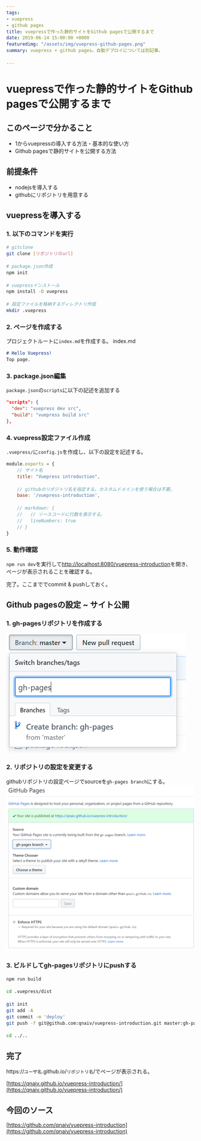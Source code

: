 ```yaml
---
tags:
- vuepress
- github pages
title: vuepressで作った静的サイトをGithub pagesで公開するまで
date: 2019-06-14 15:00:00 +0000
featuredimg: "/assets/img/vuepress-github-pages.png"
summary: vuepress + github pages。自動デプロイについては別記事。

---
```

# vuepressで作った静的サイトをGithub pagesで公開するまで

## このページで分かること

* 1からvuepressの導入する方法・基本的な使い方
* Github pagesで静的サイトを公開する方法

## 前提条件

* nodejsを導入する
* githubにリポジトリを用意する

## vuepressを導入する

### 1. 以下のコマンドを実行

```sh
# gitclone
git clone [リポジトリのurl]

# package.json作成
npm init

# vuepressインストール
npm install -D vuepress

# 設定ファイルを格納するディレクトリ作成
mkdir .vuepress
```

### 2. ページを作成する

プロジェクトルートに`index.md`を作成する。
index.md

``` md
# Hello Vuepress!
Top page.
```

### 3. package.json編集

`package.json`の`scripts`に以下の記述を追加する

```json
"scripts": {
  "dev": "vuepress dev src",
  "build": "vuepress build src"
},
```

### 4. vuepress設定ファイル作成

`.vuepress/`に`config.js`を作成し、以下の設定を記述する。

```js
module.exports = {
    // サイト名
    title: "Vuepress introduction",
    
    // githubのリポジトリ名を指定する。カスタムドメインを使う場合は不要。
    base: '/vuepress-introduction',
    
    // markdown: {
    //   // ソースコードに行数を表示する。
    //   lineNumbers: true
    // }
}
```

### 5. 動作確認

`npm run dev`を実行して[http://localhost:8080/vuepress-introduction](http://localhost:8080/vuepress-introduction)を開き、ページが表示されることを確認する。

完了。ここまででcommit & pushしておく。

## Github pagesの設定 \~ サイト公開

### 1. gh-pagesリポジトリを作成する

![](/assets/img/vuepress-introduction-1.png)

### 2. リポジトリの設定を変更する

githubリポジトリの設定ページでsourceを`gh-pages branch`にする。
![](/assets/img/vuepress-introduction-2.png)

### 3. ビルドしてgh-pagesリポジトリにpushする

``` sh
npm run build

cd .vuepress/dist

git init
git add -A
git commit -m 'deploy'
git push -f git@github.com:qnaiv/vuepress-introduction.git master:gh-pages

cd ../..
```

## 完了

https://`ユーザ名`.github.io/`リポジトリ名`/でページが表示される。

[https://qnaiv.github.io/vuepress-introduction/](https://qnaiv.github.io/vuepress-introduction/)

## 今回のソース

[https://github.com/qnaiv/vuepress-introduction](https://github.com/qnaiv/vuepress-introduction)